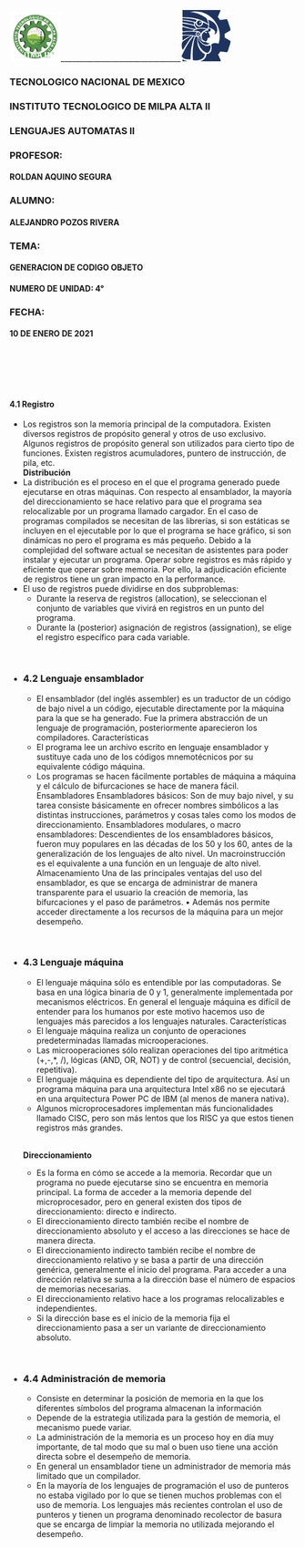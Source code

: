 <img src="img/itma.png" width="90">_________________________________<img src="img/tec.png" width="90">

### TECNOLOGICO NACIONAL DE MEXICO
### INSTITUTO TECNOLOGICO DE MILPA ALTA II
### LENGUAJES AUTOMATAS II
### PROFESOR:
#### ROLDAN AQUINO SEGURA 
### ALUMNO:
#### ALEJANDRO POZOS RIVERA
### TEMA:
#### GENERACION DE CODIGO OBJETO
#### NUMERO DE UNIDAD: 4°
### FECHA: 
#### 10 DE ENERO DE 2021


<br>
<br>
<br>
<br>

#### 4.1 Registro
- Los registros son la memoria principal de la computadora. Existen diversos
registros de propósito general y otros de uso exclusivo.
Algunos registros de propósito general son utilizados para cierto tipo de funciones.
Existen registros acumuladores, puntero de instrucción, de pila, etc.<br>
**Distribución**<br>
- La distribución es el proceso en el que el programa generado puede ejecutarse en
otras máquinas.
    Con respecto al ensamblador, la mayoría del direccionamiento se hace relativo
    para que el programa sea relocalizable por un programa llamado cargador.
    En el caso de programas compilados se necesitan de las librerías, si son estáticas
    se incluyen en el ejecutable por lo que el programa se hace gráfico, si son
    dinámicas no pero el programa es más pequeño.
    Debido a la complejidad del software actual se necesitan de asistentes para poder
    instalar y ejecutar un programa.
    Operar sobre registros es más rápido y eficiente que operar sobre memoria. Por
    ello, la adjudicación eficiente de registros tiene un gran impacto en la performance.
- El uso de registros puede dividirse en dos subproblemas:
    - Durante la reserva de registros (allocation), se seleccionan el conjunto de
    variables que vivirá en registros en un punto del programa. 
    - Durante la (posterior) asignación de registros (assignation), se elige el registro
    específico para cada variable.
<br>

- ### 4.2 Lenguaje ensamblador
    - El ensamblador (del inglés assembler) es un traductor de un código de bajo nivel a
    un código, ejecutable directamente por la máquina para la que se ha generado.
    Fue la primera abstracción de un lenguaje de programación, posteriormente
    aparecieron los compiladores.
    Características
    - El programa lee un archivo escrito en lenguaje ensamblador y sustituye
    cada uno de los códigos mnemotécnicos por su equivalente código
    máquina.
    - Los programas se hacen fácilmente portables de máquina a máquina y el
    cálculo de bifurcaciones se hace de manera fácil.
    Ensambladores
    Ensambladores básicos: Son de muy bajo nivel, y su tarea consiste básicamente
    en ofrecer nombres simbólicos a las distintas instrucciones, parámetros y cosas
    tales como los modos de direccionamiento.
    Ensambladores modulares, o macro ensambladores: Descendientes de los
    ensambladores básicos, fueron muy populares en las décadas de los 50 y los 60,
    antes de la generalización de los lenguajes de alto nivel. Un macroinstrucción es el
    equivalente a una función en un lenguaje de alto nivel.
    Almacenamiento
    Una de las principales ventajas del uso del ensamblador, es que se encarga de
    administrar de manera transparente para el usuario la creación de memoria, las
    bifurcaciones y el paso de parámetros. • Además nos permite acceder
    directamente a los recursos de la máquina para un mejor desempeño.
<br>

- ### 4.3 Lenguaje máquina
   - El lenguaje máquina sólo es entendible por las computadoras. Se basa en una
    lógica binaria de 0 y 1, generalmente implementada por mecanismos eléctricos.
    En general el lenguaje máquina es difícil de entender para los humanos por este
    motivo hacemos uso de lenguajes más parecidos a los lenguajes naturales.
    Características
    - El lenguaje máquina realiza un conjunto de operaciones predeterminadas
    llamadas microoperaciones.
    - Las microoperaciones sólo realizan operaciones del tipo aritmética (+,-,*, /),
    lógicas (AND, OR, NOT) y de control (secuencial, decisión, repetitiva).
    - El lenguaje máquina es dependiente del tipo de arquitectura. Así un
    programa máquina para una arquitectura Intel x86 no se ejecutará en una
    arquitectura Power PC de IBM (al menos de manera nativa).
    - Algunos microprocesadores implementan más funcionalidades llamado
    CISC, pero son más lentos que los RISC ya que estos tienen registros más
    grandes.
    <br>

    **Direccionamiento**<br>
    - Es la forma en cómo se accede a la memoria. Recordar que un programa no
    puede ejecutarse sino se encuentra en memoria principal. La forma de acceder a
    la memoria depende del microprocesador, pero en general existen dos tipos de
    direccionamiento: directo e indirecto.
    - El direccionamiento directo también recibe el nombre de direccionamiento
    absoluto y el acceso a las direcciones se hace de manera directa. 
    - El direccionamiento indirecto también recibe el nombre de direccionamiento relativo y
    se basa a partir de una dirección genérica, generalmente el inicio del programa.
    Para acceder a una dirección relativa se suma a la dirección base el número de
    espacios de memorias necesarias.
    - El direccionamiento relativo hace a los programas relocalizables e independientes.
    - Si la dirección base es el inicio de la memoria fija el direccionamiento pasa a ser
    un variante de direccionamiento absoluto.

<br>

- ### 4.4 Administración de memoria
    - Consiste en determinar la posición de memoria en la que los diferentes símbolos
    del programa almacenan la información
    - Depende de la estrategia utilizada para la gestión de memoria, el mecanismo
    puede variar.
    - La administración de la memoria es un proceso hoy en día muy importante, de tal
    modo que su mal o buen uso tiene una acción directa sobre el desempeño de
    memoria.
    - En general un ensamblador tiene un administrador de memoria más limitado que
    un compilador.
    - En la mayoría de los lenguajes de programación el uso de punteros no estaba
    vigilado por lo que se tienen muchos problemas con el uso de memoria. Los
    lenguajes más recientes controlan el uso de punteros y tienen un programa 
    denominado recolector de basura que se encarga de limpiar la memoria no
    utilizada mejorando el desempeño.
